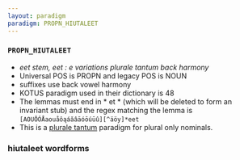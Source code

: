 ```yaml
---
layout: paradigm
paradigm: PROPN_HIUTALEET
---
```

### ` PROPN_HIUTALEET `

* _eet stem, eet : e variations plurale tantum back harmony_
* Universal POS is PROPN and legacy POS is NOUN
* suffixes use back vowel harmony
* KOTUS paradigm used in their dictionary is 48
* The lemmas must end in * et * (which will be deleted to form an invariant stub) and the regex matching the lemma is ` [AOUŌÓÅaouåôąáăâāóōúūû][^äöy]*eet `
* This is a [plurale tantum](https://en.wikipedia.org/wiki/Plurale_tantum) paradigm for plural only nominals.

### hiutaleet wordforms


